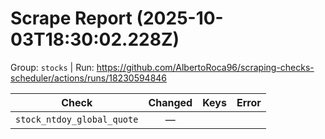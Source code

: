 # Scrape Report (2025-10-03T18:30:02.228Z)

Group: `stocks`  |  Run: https://github.com/AlbertoRoca96/scraping-checks-scheduler/actions/runs/18230594846

| Check | Changed | Keys | Error |
|---|:---:|:--|:--|
| `stock_ntdoy_global_quote` | — |  |  |
